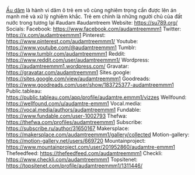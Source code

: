 <a href="https://su789.org/">Ấu dâm</a> là hành vi dâm ô trẻ em vô cùng nghiêm trọng cần được lên án mạnh mẽ và xử lý nghiêm khắc. Trẻ em chính là những người chủ của đất nước trong tương lại
#audam #audamtreem
Website: <a href="https://su789.org/">https://su789.org/</a>
Socials:
Facebook: <a href="https://www.facebook.com/audamtreemmm1">https://www.facebook.com/audamtreemmm1</a>
Twitter: <a href="https://x.com/audamtreemmm1">https://x.com/audamtreemmm1</a>
Pinterest: <a href="https://www.pinterest.com/audamtreemmm1/">https://www.pinterest.com/audamtreemmm1/</a>
Youtube: <a href="https://www.youtube.com/@audamtreemmm1">https://www.youtube.com/@audamtreemmm1</a>
Tumblr: <a href="https://www.tumblr.com/audamtreemmm1">https://www.tumblr.com/audamtreemmm1</a>
Reddit: <a href="https://www.reddit.com/user/audamtreemmm1/">https://www.reddit.com/user/audamtreemmm1/</a>
Wordpress: <a href="https://audamtreemmm1.wordpress.com/">https://audamtreemmm1.wordpress.com/</a>
Gravatar: <a href="https://gravatar.com/audamtreemmm1">https://gravatar.com/audamtreemmm1</a>
Sites.google: <a href="https://sites.google.com/view/audamtreemmm1">https://sites.google.com/view/audamtreemmm1</a>
Goodreads: <a href="https://www.goodreads.com/user/show/183725377-audamtreemmm1">https://www.goodreads.com/user/show/183725377-audamtreemmm1</a>
Public.tableau: <a href="https://public.tableau.com/app/profile/audamtre.emmm1/vizzes">https://public.tableau.com/app/profile/audamtre.emmm1/vizzes</a>
Wellfound: <a href="https://wellfound.com/u/audamtre-emmm1">https://wellfound.com/u/audamtre-emmm1</a>
Vocal.media: <a href="https://vocal.media/authors/audamtreemmm1">https://vocal.media/authors/audamtreemmm1</a>
Fundable: <a href="https://www.fundable.com/user-1002793">https://www.fundable.com/user-1002793</a>
Thefwa: <a href="https://thefwa.com/profiles/audamtreemmm1">https://thefwa.com/profiles/audamtreemmm1</a>
Subscribe: <a href="https://subscribe.ru/author/31650167">https://subscribe.ru/author/31650167</a>
Makersplace: <a href="https://makersplace.com/audamtreemmm1/gallery/collected">https://makersplace.com/audamtreemmm1/gallery/collected</a>
Motion-gallery: <a href="https://motion-gallery.net/users/669720">https://motion-gallery.net/users/669720</a>
Mountainproject: <a href="https://www.mountainproject.com/user/201952860/audamtre-emmm1">https://www.mountainproject.com/user/201952860/audamtre-emmm1</a>
Thefeedfeed: <a href="https://thefeedfeed.com/audamtreemmm1">https://thefeedfeed.com/audamtreemmm1</a>
Checkli: <a href="https://www.checkli.com/audamtreemmm1">https://www.checkli.com/audamtreemmm1</a>
Topsitenet: <a href="https://topsitenet.com/profile/audamtreemmm1/1311446/">https://topsitenet.com/profile/audamtreemmm1/1311446/</a>
